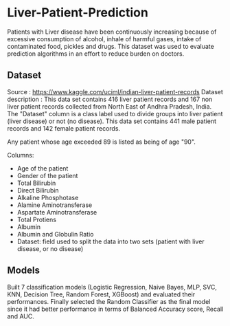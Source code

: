 # Liver-Patient-Prediction
Patients with Liver disease have been continuously increasing because of excessive consumption of alcohol, inhale of harmful gases, intake of contaminated food, pickles and drugs. This dataset was used to evaluate prediction algorithms in an effort to reduce burden on doctors.
## Dataset
Source : https://www.kaggle.com/uciml/indian-liver-patient-records
Dataset description :
  This data set contains 416 liver patient records and 167 non liver patient records collected from North East of Andhra Pradesh, India. The "Dataset" column is a class label used to divide groups into liver patient (liver disease) or not (no disease). This data set contains 441 male patient records and 142 female patient records.

Any patient whose age exceeded 89 is listed as being of age "90".

Columns:

- Age of the patient
- Gender of the patient
- Total Bilirubin
- Direct Bilirubin
- Alkaline Phosphotase
- Alamine Aminotransferase
- Aspartate Aminotransferase
- Total Protiens
- Albumin
- Albumin and Globulin Ratio
- Dataset: field used to split the data into two sets (patient with liver disease, or no disease)


## Models
Built 7 classification models (Logistic Regression, Naive Bayes, MLP, SVC, KNN, Decision Tree, Random Forest, XGBoost) and evaluated their performances. Finally selected the Random Classifier as the final model since it had better performance in terms of Balanced Accuracy score, Recall and AUC. 
